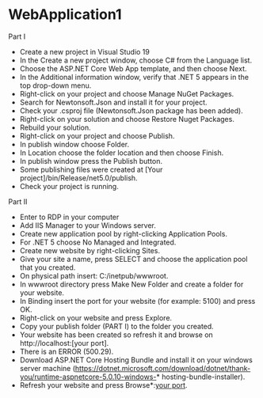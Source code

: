 # WebApplication1

Part I
* Create a new project in Visual Studio 19
* In the Create a new project window, choose C# from the Language list.
* Choose the ASP.NET Core Web App template, and then choose Next.
* In the Additional information window, verify that .NET 5 appears in the top drop-down menu.
* Right-click on your project and choose Manage NuGet Packages.
* Search for Newtonsoft.Json and install it for your project.
* Check your .csproj file (Newtonsoft.Json package has been added).
* Right-click on your solution and choose Restore Nuget Packages.
* Rebuild your solution.
* Right-click on your project and choose Publish.
* In publish window choose Folder.
* In Location choose the folder location and then choose Finish.
* In publish window press the Publish button.
* Some publishing files were created at [Your project]/bin/Release/net5.0/publish.
* Check your project is running.



Part II
* Enter to RDP in your computer 
* Add IIS Manager to your Windows server.
* Create new application pool by right-clicking Application Pools.
* For .NET 5 choose No Managed and Integrated.
* Create new website by right-clicking Sites.
* Give your site a name, press SELECT and choose the application pool that you created.
* On physical path insert: C:/inetpub/wwwroot.
* In wwwroot directory press Make New Folder and create a folder for your website.
* In Binding insert the port for your website (for example: 5100) and press OK.
* Right-click on your website and press Explore.
* Copy your publish folder (PART I) to the folder you created.
* Your website has been created so refresh it and browse on http://localhost:[your port].
* There is an ERROR (500.29).
* Download ASP.NET Core Hosting Bundle and install it on your windows server machine (https://dotnet.microsoft.com/download/dotnet/thank-you/runtime-aspnetcore-5.0.10-windows-* hosting-bundle-installer).
* Refresh your website and press Browse*:[your port](http).
